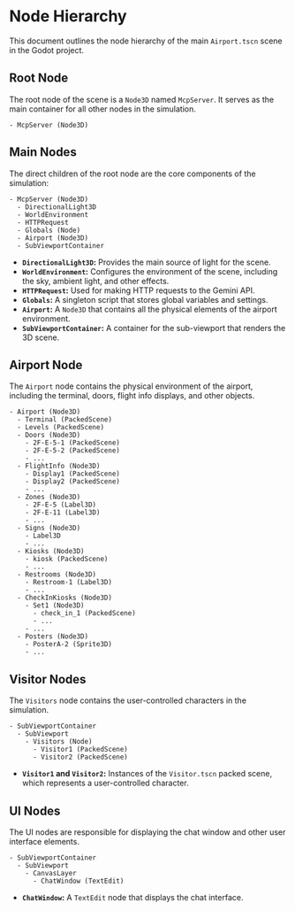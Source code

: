 # Node Hierarchy

This document outlines the node hierarchy of the main `Airport.tscn` scene in the Godot project.

## Root Node

The root node of the scene is a `Node3D` named `McpServer`. It serves as the main container for all other nodes in the simulation.

```
- McpServer (Node3D)
```

## Main Nodes

The direct children of the root node are the core components of the simulation:

```
- McpServer (Node3D)
  - DirectionalLight3D
  - WorldEnvironment
  - HTTPRequest
  - Globals (Node)
  - Airport (Node3D)
  - SubViewportContainer
```

*   **`DirectionalLight3D`:** Provides the main source of light for the scene.
*   **`WorldEnvironment`:** Configures the environment of the scene, including the sky, ambient light, and other effects.
*   **`HTTPRequest`:** Used for making HTTP requests to the Gemini API.
*   **`Globals`:** A singleton script that stores global variables and settings.
*   **`Airport`:** A `Node3D` that contains all the physical elements of the airport environment.
*   **`SubViewportContainer`:** A container for the sub-viewport that renders the 3D scene.

## Airport Node

The `Airport` node contains the physical environment of the airport, including the terminal, doors, flight info displays, and other objects.

```
- Airport (Node3D)
  - Terminal (PackedScene)
  - Levels (PackedScene)
  - Doors (Node3D)
    - 2F-E-5-1 (PackedScene)
    - 2F-E-5-2 (PackedScene)
    - ...
  - FlightInfo (Node3D)
    - Display1 (PackedScene)
    - Display2 (PackedScene)
    - ...
  - Zones (Node3D)
    - 2F-E-5 (Label3D)
    - 2F-E-11 (Label3D)
    - ...
  - Signs (Node3D)
    - Label3D
    - ...
  - Kiosks (Node3D)
    - kiosk (PackedScene)
    - ...
  - Restrooms (Node3D)
    - Restroom-1 (Label3D)
    - ...
  - CheckInKiosks (Node3D)
    - Set1 (Node3D)
      - check_in_1 (PackedScene)
      - ...
    - ...
  - Posters (Node3D)
    - PosterA-2 (Sprite3D)
    - ...
```

## Visitor Nodes

The `Visitors` node contains the user-controlled characters in the simulation.

```
- SubViewportContainer
  - SubViewport
    - Visitors (Node)
      - Visitor1 (PackedScene)
      - Visitor2 (PackedScene)
```

*   **`Visitor1` and `Visitor2`:** Instances of the `Visitor.tscn` packed scene, which represents a user-controlled character.

## UI Nodes

The UI nodes are responsible for displaying the chat window and other user interface elements.

```
- SubViewportContainer
  - SubViewport
    - CanvasLayer
      - ChatWindow (TextEdit)
```

*   **`ChatWindow`:** A `TextEdit` node that displays the chat interface.
